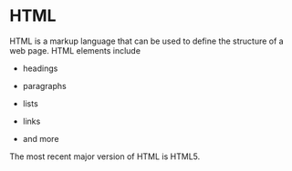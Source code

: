 # HTML







HTML is a markup language that can be used to define the structure of a web page. HTML elements include







* headings



* paragraphs



* lists



* links



* and more







The most recent major version of HTML is HTML5.



